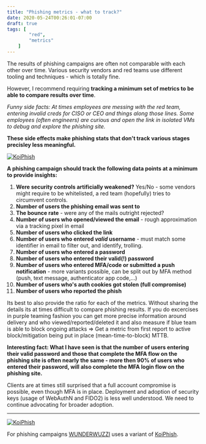 ```yaml
---
title: "Phishing metrics - what to track?"
date: 2020-05-24T00:26:01-07:00
draft: true
tags: [
        "red",
        "metrics"
    ]
---
```


The results of phishing campaigns are often not comparable with each other over time. Various security vendors and red teams use different tooling and techniques - which is totally fine. 

However, I recommend requiring **tracking a minimum set of metrics to be able to compare results over time**.

*Funny side facts: At times employees are messing with the red team, entering invalid creds for CISO or CEO and things along those lines. Some employees (often engineers) are curious and open the link in isolated VMs to debug and explore the phishing site.* 

**These side effects make phishing stats that don't track various stages precisley less meaningful.**

[![KoiPhish](/blog/images/2020/koiphish-logo.png)](/blog/images/2020/koiphish-logo.png)

**A phishing campaign should track the following data points at a minimum to provide insights:**

1. **Were security controls artificially weakened?** Yes/No - some vendors might require to be whitelisted, a red team (hopefully) tries to circumvent controls.
1. **Number of users the phishing email was sent to**
1. **The bounce rate** - were any of the mails outright rejected?
1. **Number of users who opened/viewed the email** - rough approximation via a tracking pixel in email
2. **Number of users who clicked the link**
3. **Number of users who entered *valid* username** - must match some identifier in email to filter out, and identify, trolling.
4. **Number of users who entered a password**
5. **Number of users who entered their valid(!) password**
6. **Number of users who entered MFA/code or submitted a push notification** - more variants possible, can be split out by MFA method (push, text message, authenticator app code,...)
7. **Number of users who's auth cookies got stolen (full compromise)**
8. **Number of users who reported the phish**

Its best to also provide the ratio for each of the metrics. Without sharing the details its at times difficult to compare phishing results. If you do excercises in purple teaming fashion you can get more precise information around delivery and who viewed/reported/deleted it and also measure if blue team is able to block ongoing attacks => Get a metric from first report to active block/mitigation being put in place (mean-time-to-block) MTTB.

**Interesting fact: What I have seen is that the number of users entering their valid password and those that complete the MFA flow on the phishing site is often nearly the same - more then 90% of users who entered their password, will also complete the MFA login flow on the phishing site.**

Clients are at times still surprised that a full account compromise is possible, even though MFA is in place. Deployment and adoption of security keys (usage of WebAuthN and FIDO2) is less well understood. We need to continue advocating for broader adoption.

---

[![KoiPhish](/blog/images/2020/koiphish.png)](/blog/images/2020/koiphish.png)

For phishing campaigns [WUNDERWUZZI](https://www.wunderwuzzi.net) uses a variant of [KoiPhish](https://github.com/wunderwuzzi23/KoiPhish).